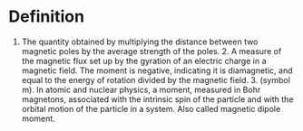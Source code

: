 # Definition

1.  The quantity obtained by multiplying the distance between two
    magnetic poles by the average strength of the poles. 2. A measure of
    the magnetic flux set up by the gyration of an electric charge in a
    magnetic field. The moment is negative, indicating it is
    diamagnetic, and equal to the energy of rotation divided by the
    magnetic field. 3. (symbol m). In atomic and nuclear physics, a
    moment, measured in Bohr magnetons, associated with the intrinsic
    spin of the particle and with the orbital motion of the particle in
    a system. Also called magnetic dipole moment.
